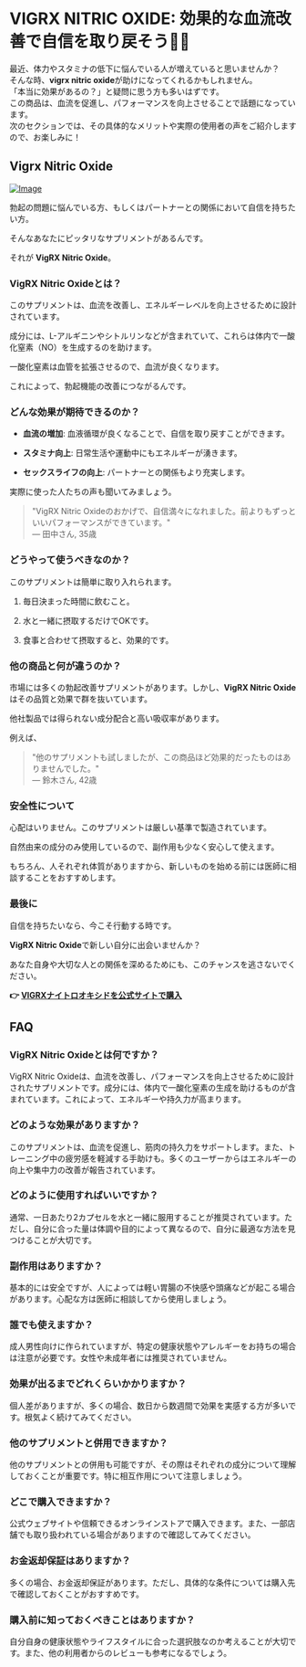 # VIGRX NITRIC OXIDE: 効果的な血流改善で自信を取り戻そう💪✨

最近、体力やスタミナの低下に悩んでいる人が増えていると思いませんか？  
そんな時、**vigrx nitric oxide**が助けになってくれるかもしれません。  
「本当に効果があるの？」と疑問に思う方も多いはずです。  
この商品は、血流を促進し、パフォーマンスを向上させることで話題になっています。  
次のセクションでは、その具体的なメリットや実際の使用者の声をご紹介しますので、お楽しみに！

## Vigrx Nitric Oxide

[![Image](https://www2.sellhealth.com/561/vigrxnitricoxide_3_1.jpg)](https://gchaffi.com/WDXpPDHT)

勃起の問題に悩んでいる方、もしくはパートナーとの関係において自信を持ちたい方。

そんなあなたにピッタリなサプリメントがあるんです。

それが **VigRX Nitric Oxide**。

### VigRX Nitric Oxideとは？

このサプリメントは、血流を改善し、エネルギーレベルを向上させるために設計されています。

成分には、L-アルギニンやシトルリンなどが含まれていて、これらは体内で一酸化窒素（NO）を生成するのを助けます。

一酸化窒素は血管を拡張させるので、血流が良くなります。 

これによって、勃起機能の改善につながるんです。

### どんな効果が期待できるのか？

- **血流の増加**: 血液循環が良くなることで、自信を取り戻すことができます。
  
- **スタミナ向上**: 日常生活や運動中にもエネルギーが湧きます。
  
- **セックスライフの向上**: パートナーとの関係もより充実します。

実際に使った人たちの声も聞いてみましょう。

> "VigRX Nitric Oxideのおかげで、自信満々になれました。前よりもずっといいパフォーマンスができています。"  
> — 田中さん, 35歳

### どうやって使うべきなのか？

このサプリメントは簡単に取り入れられます。

1. 毎日決まった時間に飲むこと。
   
2. 水と一緒に摂取するだけでOKです。

3. 食事と合わせて摂取すると、効果的です。

### 他の商品と何が違うのか？

市場には多くの勃起改善サプリメントがあります。しかし、**VigRX Nitric Oxide**はその品質と効果で群を抜いています。 

他社製品では得られない成分配合と高い吸収率があります。 

例えば、

> "他のサプリメントも試しましたが、この商品ほど効果的だったものはありませんでした。"  
> — 鈴木さん, 42歳

### 安全性について

心配はいりません。このサプリメントは厳しい基準で製造されています。 

自然由来の成分のみ使用しているので、副作用も少なく安心して使えます。 

もちろん、人それぞれ体質がありますから、新しいものを始める前には医師に相談することをおすすめします。

### 最後に

自信を持ちたいなら、今こそ行動する時です。 

**VigRX Nitric Oxide**で新しい自分に出会いませんか？ 

あなた自身や大切な人との関係を深めるためにも、このチャンスを逃さないでください。



**👉 [VIGRXナイトロオキシドを公式サイトで購入](https://gchaffi.com/WDXpPDHT)**

## FAQ

### VigRX Nitric Oxideとは何ですか？

VigRX Nitric Oxideは、血流を改善し、パフォーマンスを向上させるために設計されたサプリメントです。成分には、体内で一酸化窒素の生成を助けるものが含まれています。これによって、エネルギーや持久力が高まります。

### どのような効果がありますか？

このサプリメントは、血流を促進し、筋肉の持久力をサポートします。また、トレーニング中の疲労感を軽減する手助けも。多くのユーザーからはエネルギーの向上や集中力の改善が報告されています。

### どのように使用すればいいですか？

通常、一日あたり2カプセルを水と一緒に服用することが推奨されています。ただし、自分に合った量は体調や目的によって異なるので、自分に最適な方法を見つけることが大切です。

### 副作用はありますか？

基本的には安全ですが、人によっては軽い胃腸の不快感や頭痛などが起こる場合があります。心配な方は医師に相談してから使用しましょう。

### 誰でも使えますか？

成人男性向けに作られていますが、特定の健康状態やアレルギーをお持ちの場合は注意が必要です。女性や未成年者には推奨されていません。

### 効果が出るまでどれくらいかかりますか？

個人差がありますが、多くの場合、数日から数週間で効果を実感する方が多いです。根気よく続けてみてください。

### 他のサプリメントと併用できますか？

他のサプリメントとの併用も可能ですが、その際はそれぞれの成分について理解しておくことが重要です。特に相互作用について注意しましょう。

### どこで購入できますか？

公式ウェブサイトや信頼できるオンラインストアで購入できます。また、一部店舗でも取り扱われている場合がありますので確認してみてください。

### お金返却保証はありますか？

多くの場合、お金返却保証があります。ただし、具体的な条件については購入先で確認しておくことがおすすめです。

### 購入前に知っておくべきことはありますか？

自分自身の健康状態やライフスタイルに合った選択肢なのか考えることが大切です。また、他の利用者からのレビューも参考になるでしょう。